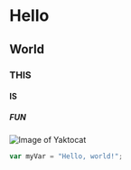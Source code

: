 # Hello
## World
### THIS
#### IS
##### FUN

![Image of Yaktocat](https://octodex.github.com/images/yaktocat.png)

``` javascript
var myVar = "Hello, world!";
```
